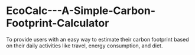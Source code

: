 # EcoCalc---A-Simple-Carbon-Footprint-Calculator
To provide users with an easy way to estimate their carbon footprint based on their daily activities like travel, energy consumption, and diet.

